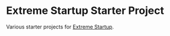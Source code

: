 # Extreme Startup Starter Project #

Various starter projects for [Extreme Startup](https://github.com/rchatley/extreme_startup).